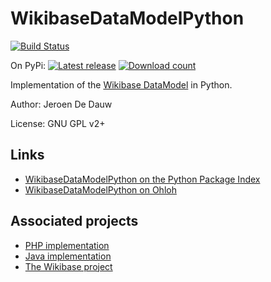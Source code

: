 # WikibaseDataModelPython

[![Build Status](https://secure.travis-ci.org/JeroenDeDauw/WikibaseDataModelPython.png)](https://travis-ci.org/JeroenDeDauw/WikibaseDataModelPython/builds)

On PyPi: [![Latest release](https://pypip.in/v/WikibaseDataModel/badge.png)](https://pypi.python.org/pypi/WikibaseDataModel)
[![Download count](https://pypip.in/d/WikibaseDataModel/badge.png)](https://pypi.python.org/pypi/WikibaseDataModel)

Implementation of the [Wikibase DataModel](https://meta.wikimedia.org/wiki/Wikidata/Data_model) in Python.

Author: Jeroen De Dauw

License: GNU GPL v2+

## Links

* [WikibaseDataModelPython on the Python Package Index](http://pypi.python.org/pypi/WikibaseDataModel)
* [WikibaseDataModelPython on Ohloh](https://www.ohloh.net/p/WikibaseDataModelPython)

## Associated projects

* [PHP implementation](https://github.com/wikimedia/mediawiki-extensions-WikibaseDataModel)
* [Java implementation](https://github.com/JeroenDeDauw/WikibaseDataModelJava)
* [The Wikibase project](https://www.mediawiki.org/wiki/Wikibase)